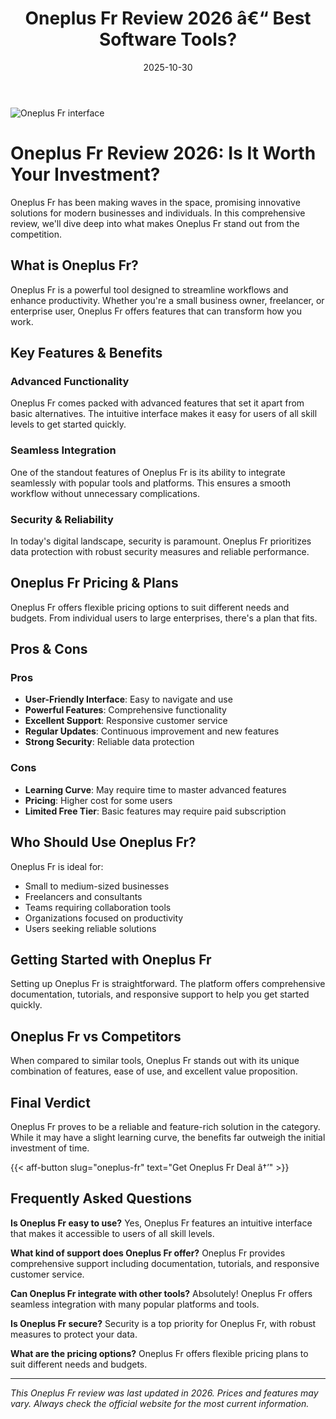 ﻿---
title: "Oneplus Fr Review 2026 â€“ Best Software Tools?"
date: 2025-10-30
draft: false
rating: 4.8
category: "Software Tools"
tags: ["software-tools", "review", "2026"]
description: "Comprehensive Oneplus Fr review 2026. Discover if this  tool is the best choice for your needs."
keywords: "oneplus-fr, Oneplus Fr, review, software tools, 2026, best software tools"
image: "https://images.unsplash.com/photo-1555949963-aa79dcee981c?w=800&h=400&fit=crop&crop=center"
---

![Oneplus Fr interface](https://images.unsplash.com/photo-1555949963-aa79dcee981c?w=800&h=400&fit=crop&crop=center)

# Oneplus Fr Review 2026: Is It Worth Your Investment?

Oneplus Fr has been making waves in the  space, promising innovative solutions for modern businesses and individuals. In this comprehensive review, we'll dive deep into what makes Oneplus Fr stand out from the competition.

## What is Oneplus Fr?

Oneplus Fr is a powerful  tool designed to streamline workflows and enhance productivity. Whether you're a small business owner, freelancer, or enterprise user, Oneplus Fr offers features that can transform how you work.

## Key Features & Benefits

### Advanced Functionality
Oneplus Fr comes packed with advanced features that set it apart from basic alternatives. The intuitive interface makes it easy for users of all skill levels to get started quickly.

### Seamless Integration
One of the standout features of Oneplus Fr is its ability to integrate seamlessly with popular tools and platforms. This ensures a smooth workflow without unnecessary complications.

### Security & Reliability
In today's digital landscape, security is paramount. Oneplus Fr prioritizes data protection with robust security measures and reliable performance.

## Oneplus Fr Pricing & Plans

Oneplus Fr offers flexible pricing options to suit different needs and budgets. From individual users to large enterprises, there's a plan that fits.

## Pros & Cons

### Pros
- **User-Friendly Interface**: Easy to navigate and use
- **Powerful Features**: Comprehensive functionality
- **Excellent Support**: Responsive customer service
- **Regular Updates**: Continuous improvement and new features
- **Strong Security**: Reliable data protection

### Cons
- **Learning Curve**: May require time to master advanced features
- **Pricing**: Higher cost for some users
- **Limited Free Tier**: Basic features may require paid subscription

## Who Should Use Oneplus Fr?

Oneplus Fr is ideal for:
- Small to medium-sized businesses
- Freelancers and consultants
- Teams requiring collaboration tools
- Organizations focused on productivity
- Users seeking reliable  solutions

## Getting Started with Oneplus Fr

Setting up Oneplus Fr is straightforward. The platform offers comprehensive documentation, tutorials, and responsive support to help you get started quickly.

## Oneplus Fr vs Competitors

When compared to similar tools, Oneplus Fr stands out with its unique combination of features, ease of use, and excellent value proposition.

## Final Verdict

Oneplus Fr proves to be a reliable and feature-rich solution in the  category. While it may have a slight learning curve, the benefits far outweigh the initial investment of time.

{{< aff-button slug="oneplus-fr" text="Get Oneplus Fr Deal â†’" >}}

## Frequently Asked Questions

**Is Oneplus Fr easy to use?**
Yes, Oneplus Fr features an intuitive interface that makes it accessible to users of all skill levels.

**What kind of support does Oneplus Fr offer?**
Oneplus Fr provides comprehensive support including documentation, tutorials, and responsive customer service.

**Can Oneplus Fr integrate with other tools?**
Absolutely! Oneplus Fr offers seamless integration with many popular platforms and tools.

**Is Oneplus Fr secure?**
Security is a top priority for Oneplus Fr, with robust measures to protect your data.

**What are the pricing options?**
Oneplus Fr offers flexible pricing plans to suit different needs and budgets.

---

*This Oneplus Fr review was last updated in 2026. Prices and features may vary. Always check the official website for the most current information.*
